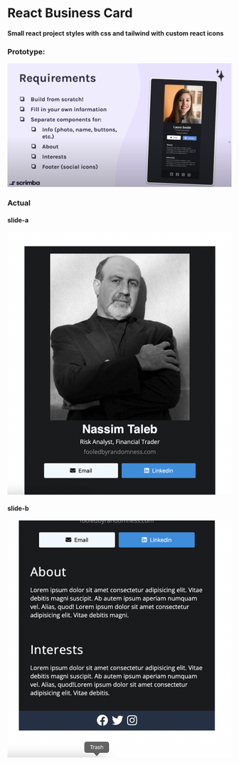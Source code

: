 # React Business Card

#### Small react project styles with css and tailwind with custom react icons

### Prototype:

<img src="/src/images/prop.png">

### Actual

#### slide-a

<img src="/src/images/taleb-0.5.png">

#### slide-b

<img src="/src/images/taleb-1.0.png">
